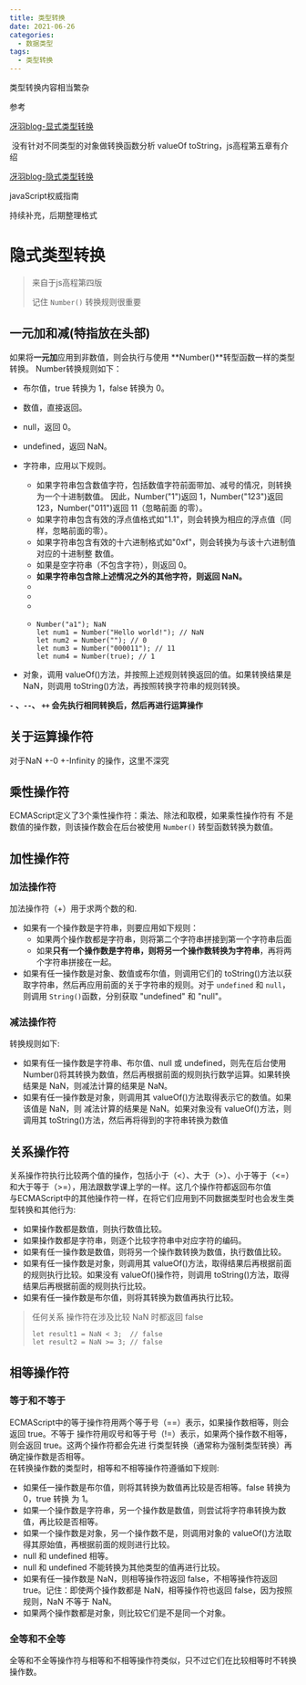 ```yaml
---
title: 类型转换
date: 2021-06-26
categories: 
  - 数据类型
tags: 
  - 类型转换
---
```

类型转换内容相当繁杂

参考

[冴羽blog-显式类型转换](https://github.com/mqyqingfeng/Blog/issues/159)

​ 没有针对不同类型的对象做转换函数分析 valueOf toString，js高程第五章有介绍

[冴羽blog-隐式类型转换](https://github.com/mqyqingfeng/Blog/issues/164)

javaScript权威指南

持续补充，后期整理格式

# 隐式类型转换

> 来自于js高程第四版
>
> 记住 `Number()` 转换规则很重要

## 一元加和减(特指放在头部)

如果将**一元加**应用到非数值，则会执行与使用 **Number()**转型函数一样的类型转换。
Number转换规则如下：

- 布尔值，true 转换为 1，false 转换为 0。
- 数值，直接返回。
- null，返回 0。
- undefined，返回 NaN。
- 字符串，应用以下规则。
  - 如果字符串包含数值字符，包括数值字符前面带加、减号的情况，则转换为一个十进制数值。 因此，Number("1")返回 1，Number("123")返回 123，Number("011")返回 11（忽略前面 的零）。
  - 如果字符串包含有效的浮点值格式如"1.1"，则会转换为相应的浮点值（同样，忽略前面的零）。
  - 如果字符串包含有效的十六进制格式如"0xf"，则会转换为与该十六进制值对应的十进制整 数值。
  - 如果是空字符串（不包含字符），则返回 0。
  - **如果字符串包含除上述情况之外的其他字符，则返回 NaN。**
  -
  -
  -
  - ```
    Number("a1"); NaN
    let num1 = Number("Hello world!"); // NaN 
    let num2 = Number(""); // 0 
    let num3 = Number("000011"); // 11 
    let num4 = Number(true); // 1 
    ```

- 对象，调用 valueOf()方法，并按照上述规则转换返回的值。如果转换结果是 NaN，则调用 toString()方法，再按照转换字符串的规则转换。

**`-` 、`--`、 `++`   会先执行相同转换后，然后再进行运算操作**

## 关于运算操作符

对于NaN +-0 +-Infinity 的操作，这里不深究

## 乘性操作符

ECMAScript定义了3个乘性操作符：乘法、除法和取模，如果乘性操作符有 不是数值的操作数，则该操作数会在后台被使用 `Number()` 转型函数转换为数值。

## 加性操作符

### 加法操作符

加法操作符（+）用于求两个数的和.

- 如果有一个操作数是字符串，则要应用如下规则：
  - 如果两个操作数都是字符串，则将第二个字符串拼接到第一个字符串后面
  - 如果**只有一个操作数是字符串，则将另一个操作数转换为字符串**，再将两个字符串拼接在一起。
- 如果有任一操作数是对象、数值或布尔值，则调用它们的 toString()方法以获取字符串，然后再应用前面的关于字符串的规则。对于 `undefined` 和 `null`，则调用 `String()`函数，分别获取 "undefined" 和 "null"。

### 减法操作符

转换规则如下:

- 如果有任一操作数是字符串、布尔值、null 或 undefined，则先在后台使用 Number()将其转换为数值，然后再根据前面的规则执行数学运算。如果转换结果是 NaN，则减法计算的结果是 NaN。
- 如果有任一操作数是对象，则调用其 valueOf()方法取得表示它的数值。如果该值是 NaN，则 减法计算的结果是 NaN。如果对象没有 valueOf()方法，则调用其 toString()方法，然后再将得到的字符串转换为数值

## 关系操作符

关系操作符执行比较两个值的操作，包括小于（<）、大于（>）、小于等于（<=）和大于等于（>=），用法跟数学课上学的一样。这几个操作符都返回布尔值  
与ECMAScript中的其他操作符一样，在将它们应用到不同数据类型时也会发生类型转换和其他行为:

- 如果操作数都是数值，则执行数值比较。
- 如果操作数都是字符串，则逐个比较字符串中对应字符的编码。
- 如果有任一操作数是数值，则将另一个操作数转换为数值，执行数值比较。
- 如果有任一操作数是对象，则调用其 valueOf()方法，取得结果后再根据前面的规则执行比较。如果没有 valueOf()操作符，则调用 toString()方法，取得结果后再根据前面的规则执行比较。
- 如果有任一操作数是布尔值，则将其转换为数值再执行比较。

> 任何关系 操作符在涉及比较 NaN 时都返回 false
>
> ```
> let result1 = NaN < 3;  // false 
> let result2 = NaN >= 3; // false 
> ```

## 相等操作符

### 等于和不等于

ECMAScript中的等于操作符用两个等于号（==）表示，如果操作数相等，则会返回 true。不等于 操作符用叹号和等于号（!=）表示，如果两个操作数不相等，则会返回 true。这两个操作符都会先进 行类型转换（通常称为强制类型转换）再确定操作数是否相等。  
在转换操作数的类型时，相等和不相等操作符遵循如下规则:

- 如果任一操作数是布尔值，则将其转换为数值再比较是否相等。false 转换为 0，true 转换 为 1。
- 如果一个操作数是字符串，另一个操作数是数值，则尝试将字符串转换为数值，再比较是否相等。
- 如果一个操作数是对象，另一个操作数不是，则调用对象的 valueOf()方法取得其原始值，再根据前面的规则进行比较。
- null 和 undefined 相等。
- null 和 undefined 不能转换为其他类型的值再进行比较。
- 如果有任一操作数是 NaN，则相等操作符返回 false，不相等操作符返回 true。记住：即使两个操作数都是 NaN，相等操作符也返回 false，因为按照规则，NaN 不等于 NaN。
- 如果两个操作数都是对象，则比较它们是不是同一个对象。

### 全等和不全等

全等和不全等操作符与相等和不相等操作符类似，只不过它们在比较相等时不转换操作数。
